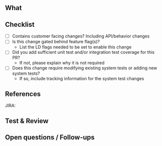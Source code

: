 <!--
Is there any breaking changes?  If so this is a major release, make sure '#major' is in at least one
commit message to get CI to bump the major.  This will prevent automatic down stream dependency
bumping / consuming.  For more information about semantic versioning see: https://semver.org/


Suggested PR template: Fill/delete/add sections as needed. Optionally delete any commented block.
-->
What
----
<!--
Briefly describe **what** you have changed and **why**.
Optionally include implementation strategy.
-->

Checklist
------------------
- [ ] Contains customer facing changes? Including API/behavior changes <!-- This can help identify if it has introduced any breaking changes -->
- [ ] Is this change gated behind feature flag(s)?
    - List the LD flags needed to be set to enable this change
- [ ] Did you add sufficient unit test and/or integration test coverage for this PR?
    - If not, please explain why it is not required
- [ ] Does this change require modifying existing system tests or adding new system tests? <!-- Primarily for changes that could impact CCloud integrations -->
    - If so, include tracking information for the system test changes

References
----------
JIRA:
<!--
Copy&paste links: to Jira ticket, other PRs, issues, Slack conversations...
For code bumps: link to PR, tag or GitHub `/compare/master...master`
-->

Test & Review
------------
<!--
Has it been tested? how?
Copy&paste any handy instructions, steps or requirements that can save time to the reviewer or any reader.
-->

Open questions / Follow-ups
--------------------------
<!--
Optional: anything open to discussion for the reviewer, out of scope, or follow ups.
-->

<!--
Review stakeholders
------------------
<!--
Optional: mention stakeholders or if special context that is required to review.
-->
